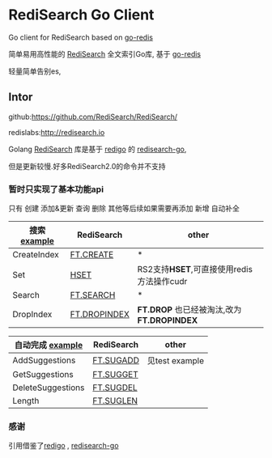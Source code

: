 
# RediSearch Go Client
Go client for RediSearch based on [go-redis](https://github.com/go-redis/redis)

简单易用高性能的 [RediSearch](http://redisearch.io) 全文索引Go库, 基于 [go-redis](https://github.com/go-redis/redis)

轻量简单告别es,

##  Intor
github:https://github.com/RediSearch/RediSearch/

redislabs:http://redisearch.io

Golang [RediSearch](http://redisearch.io) 库是基于 [redigo](https://github.com/gomodule/redigo) 的 [redisearch-go](https://github.com/RediSearch/redisearch-go),

但是更新较慢.好多RediSearch2.0的命令并不支持

### 暂时只实现了基本功能api 
只有 创建 添加&更新 查询 删除 其他等后续如果需要再添加
新增 自动补全

搜索 [example](https://github.com/ydybc/go-redisearch/blob/master/redisearch_test.go)  | RediSearch  | other
---- | ----- | ------  
CreateIndex  | [FT.CREATE](https://oss.redislabs.com/redisearch/Commands.html#ftcreate) | *
Set  | [HSET](https://oss.redislabs.com/redisearch/Commands/#hsethsetnxhdelhincrbyhdecrby) |RS2支持**HSET**,可直接使用redis方法操作cudr 
Search  | [FT.SEARCH](https://oss.redislabs.com/redisearch/Commands.html#ftsearch) | * 
DropIndex  | [FT.DROPINDEX](https://oss.redislabs.com/redisearch/Commands/#ftdropindex) | **FT.DROP** 也已经被淘汰,改为 **FT.DROPINDEX**

自动完成 [example](https://github.com/ydybc/go-redisearch/blob/master/auto_conplete_test.go) | RediSearch  | other
---- | ----- | ------  
AddSuggestions  | [FT.SUGADD](https://oss.redislabs.com/redisearch/Commands.html#ftsugadd) | 见test example
GetSuggestions  |[FT.SUGGET](https://oss.redislabs.com/redisearch/Commands.html#ftsugget) |
DeleteSuggestions  | [FT.SUGDEL](https://oss.redislabs.com/redisearch/Commands.html#ftsugdel) |
Length  | [FT.SUGLEN](https://oss.redislabs.com/redisearch/Commands.html#ftsuglen) | 

 
 ### 感谢
 引用借鉴了[redigo](https://github.com/gomodule/redigo) , [redisearch-go](https://github.com/RediSearch/redisearch-go)

